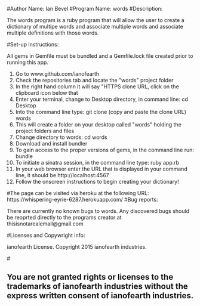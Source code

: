 #Author Name: Ian Bevel
#Program Name: words
#Description: <p>The words program is a ruby program that will allow the user to create a dictionary 
of multipe words and associate multiple words and associate multiple definitions with those words.</p>
#Set-up instructions: 
<p>All gems in Gemfile must be bundled and a Gemfile.lock file created prior to running this app.</p>
<ol>
<li>Go to www.github.com/ianofearth</li>
<li>Check the repositories tab and locate the "words" project folder</li>
<li>In the right hand column it will say "HTTPS clone URL, click on the clipboard icon below that</li>
<li>Enter your terminal, change to Desktop directory, in command line: cd Desktop</li>
<li>Into the command line type: git clone (copy and paste the clone URL) words</li>
<li>This will create a folder on your desktop called "words" holding the project folders and files</li>
<li>Change directory to words: cd words</li>
<li>Download and install bundler</li>
<li>To gain access to the proper versions of gems, in the command line run: bundle</li>
<li>To initiate a sinatra session, in the command line type: ruby app.rb</li>
<li>In your web browser enter the URL that is displayed in your command line, it should be http://localhost:4567</li>
<li>Follow the onscreen instructions to begin creating your dictionary!</li>
</ol>
</p>
#The page can be visited via heroku at the following URL: https://whispering-eyrie-6287.herokuapp.com/
#Bug reports: <p>There are currently no known bugs to words.  Any discovered bugs should be reoprted 
directly to the programs creator at thisisnotarealemail@gmail.com</p>
#Licenses and Copywright info: <p>ianofearth License.  Copyright 2015 ianofearth industries.</p>
#<h2>You are not granted rights or licenses to the trademarks of ianofearth industries without the 
express written consent of ianofearth industries.</h2>
